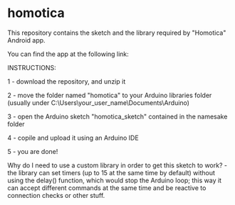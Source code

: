 # homotica
This repository contains the sketch and the library required by "Homotica" Android app.

You can find the app at the following link: 

INSTRUCTIONS:

1 - download the repository, and unzip it

2 - move the folder named "homotica" to your Arduino libraries folder (usually under C:\Users\your_user_name\Documents\Arduino)

3 - open the Arduino sketch "homotica_sketch" contained in the namesake folder

4 - copile and upload it using an Arduino IDE

5 - you are done!

Why do I need to use a custom library in order to get this sketch to work? - the library can set timers (up to 15 at the same time by default) without using the delay() function, which would stop the Arduino loop; this way it can accept different commands at the same time and be reactive to connection checks or other stuff.
